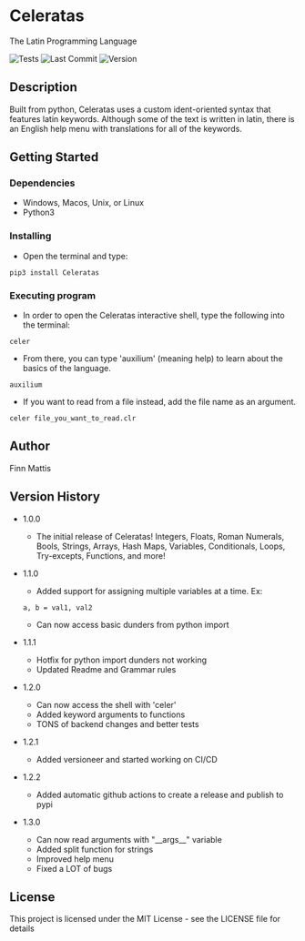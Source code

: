 # Celeratas

The Latin Programming Language

![Tests](https://github.com/planto73/Celeratas/actions/workflows/tests.yml/badge.svg)
![Last Commit](https://img.shields.io/github/last-commit/planto73/Celeratas)
![Version](https://img.shields.io/github/v/release/planto73/Celeratas)

## Description

Built from python, Celeratas uses a custom ident-oriented syntax that features latin keywords. Although some of the text is written in latin, there is an English help menu with translations for all of the keywords.

## Getting Started

### Dependencies

-   Windows, Macos, Unix, or Linux
-   Python3

### Installing

-   Open the terminal and type:

```
pip3 install Celeratas
```

### Executing program

-   In order to open the Celeratas interactive shell, type the following into the terminal:

```
celer
```

-   From there, you can type 'auxilium' (meaning help) to learn about the basics of the language.

```
auxilium
```

-   If you want to read from a file instead, add the file name as an argument.

```
celer file_you_want_to_read.clr
```

## Author

Finn Mattis

## Version History

-   1.0.0

    -   The initial release of Celeratas! Integers, Floats, Roman Numerals, Bools, Strings, Arrays, Hash Maps, Variables, Conditionals, Loops, Try-excepts, Functions, and more!

-   1.1.0

    -   Added support for assigning multiple variables at a time. Ex:

    ```
    a, b = val1, val2
    ```

    -   Can now access basic dunders from python import

-   1.1.1

    -   Hotfix for python import dunders not working
    -   Updated Readme and Grammar rules

-   1.2.0

    -   Can now access the shell with 'celer'
    -   Added keyword arguments to functions
    -   TONS of backend changes and better tests

-   1.2.1

    -   Added versioneer and started working on CI/CD

-   1.2.2

    -   Added automatic github actions to create a release and publish to pypi

-   1.3.0

    -   Can now read arguments with "\_\_args\_\_" variable
    -   Added split function for strings
    -   Improved help menu
    -   Fixed a LOT of bugs

## License

This project is licensed under the MIT License - see the LICENSE file for details
